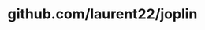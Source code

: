---
layout: post
title: github.com/laurent22/joplin
categories: link
tags: [انگلیسی, برنامه‌نویسی]
---